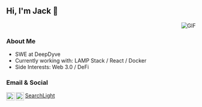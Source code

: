 ## Hi, I'm Jack 👋

<img align="right" alt="GIF" src="https://media.giphy.com/media/YoDwiG3Dik0kiaiHuZ/giphy.gif" />
<br />

### About Me  
- SWE at DeepDyve 
- Currently working with: LAMP Stack / React / Docker
- Side Interests: Web 3.0 / DeFi

### Email & Social

<a href="mailto:jack@jackkim.dev">
  <img align="left" alt="Jack's Linkedin" width="22px" src="https://cdn.jsdelivr.net/npm/simple-icons@v3/icons/gmail.svg" />
</a>
<a href="https://www.linkedin.com/in/jackskim/">
  <img align="left" alt="Jack's Linkedin" width="22px" src="https://cdn.jsdelivr.net/npm/simple-icons@v3/icons/linkedin.svg" />
</a>
<a href="https://my.searchlight.ai/jackskim29">
  SearchLight
</a>
